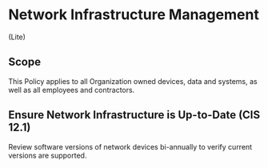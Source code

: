 # Network Infrastructure Management
(Lite)
## Scope
This Policy applies to all Organization owned devices, data and systems, as well as all employees and contractors.
## Ensure Network Infrastructure is Up-to-Date (CIS 12.1)
Review software versions of network devices bi-annually to verify current versions are supported.
